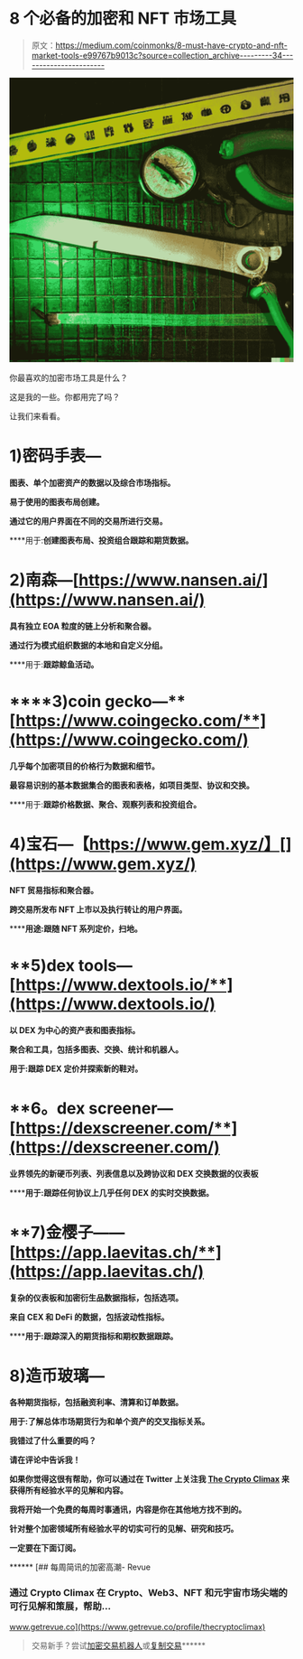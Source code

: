 # 8 个必备的加密和 NFT 市场工具

> 原文：<https://medium.com/coinmonks/8-must-have-crypto-and-nft-market-tools-e99767b9013c?source=collection_archive---------34----------------------->

![](img/99c2cad1da9fb099c2ffd625ad73b565.png)

你最喜欢的加密市场工具是什么？

这是我的一些。你都用完了吗？

让我们来看看。

# **1)密码手表—**[](https://cryptowat.ch/)

**图表、单个加密资产的数据以及综合市场指标。**

**易于使用的图表布局创建。**

**通过它的用户界面在不同的交易所进行交易。**

****用于:**创建图表布局、投资组合跟踪和期货数据。**

# **2)南森—[https://www.nansen.ai/](https://www.nansen.ai/)**

**具有独立 EOA 粒度的链上分析和聚合器。**

**通过行为模式组织数据的本地和自定义分组。**

****用于:**跟踪鲸鱼活动。**

# ****3)coin gecko—**[**https://www.coingecko.com/**](https://www.coingecko.com/)**

**几乎每个加密项目的价格行为数据和细节。**

**最容易识别的基本数据集合的图表和表格，如项目类型、协议和交换。**

****用于:**跟踪价格数据、聚合、观察列表和投资组合。**

# ****4)宝石—【https://www.gem.xyz/】[](https://www.gem.xyz/)****

****NFT 贸易指标和聚合器。****

****跨交易所发布 NFT 上市以及执行转让的用户界面。****

******用途:**跟随 NFT 系列定价，扫地。****

# ******5)dex tools—**[**https://www.dextools.io/**](https://www.dextools.io/)****

****以 DEX 为中心的资产表和图表指标。****

****聚合和工具，包括多图表、交换、统计和机器人。****

****用于:跟踪 DEX 定价并探索新的鞋对。****

# ******6。dex screener—**[**https://dexscreener.com/**](https://dexscreener.com/)****

****业界领先的新硬币列表、列表信息以及跨协议和 DEX 交换数据的仪表板****

******用于:**跟踪任何协议上几乎任何 DEX 的实时交换数据。****

# ****7)金樱子——[**https://app.laevitas.ch/**](https://app.laevitas.ch/)****

****复杂的仪表板和加密衍生品数据指标，包括选项。****

****来自 CEX 和 DeFi 的数据，包括波动性指标。****

******用于:**跟踪深入的期货指标和期权数据跟踪。****

# ******8)造币玻璃—**[](https://www.coinglass.com/)****

******各种期货指标，包括融资利率、清算和订单数据。******

******用于:了解总体市场期货行为和单个资产的交叉指标关系。******

******我错过了什么重要的吗？******

******请在评论中告诉我！******

******如果你觉得这很有帮助，你可以通过在 Twitter 上关注我 [The Crypto Climax](https://medium.com/u/ac6a6e914928?source=post_page-----e99767b9013c--------------------------------) 来获得所有经验水平的见解和内容。******

******我将开始一个免费的每周时事通讯，内容是你在其他地方找不到的。******

******针对整个加密领域所有经验水平的切实可行的见解、研究和技巧。******

******一定要在下面订阅。******

******[](https://www.getrevue.co/profile/thecryptoclimax) [## 每周简讯的加密高潮- Revue

### 通过 Crypto Climax 在 Crypto、Web3、NFT 和元宇宙市场尖端的可行见解和策展，帮助…

www.getrevue.co](https://www.getrevue.co/profile/thecryptoclimax) 

> 交易新手？尝试[加密交易机器人](/coinmonks/crypto-trading-bot-c2ffce8acb2a)或[复制交易](/coinmonks/top-10-crypto-copy-trading-platforms-for-beginners-d0c37c7d698c)******